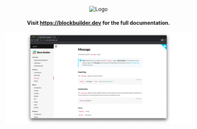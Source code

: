<p align="center">
    <img src="https://raw.githubusercontent.com/raycharius/slack-block-builder/master/resources/images/main/logo-horizontal.png" alt="Logo" width="600px">
</p>

<p align="center">
    <h4 align="center">Visit <a href="https://blockbuilder.dev">https://blockbuilder.dev</a> for the full documentation.</h4>
</p>

![Block Builder Doc Site Screenshot](resources/images/docs/hero.png)